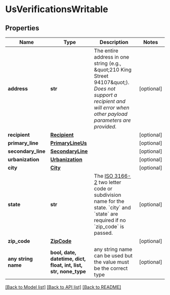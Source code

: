 # UsVerificationsWritable


## Properties
Name | Type | Description | Notes
------------ | ------------- | ------------- | -------------
**address** | **str** | The entire address in one string (e.g., \&quot;210 King Street 94107\&quot;). _Does not support a recipient and will error when other payload parameters are provided._  | [optional] 
**recipient** | [**Recipient**](Recipient.md) |  | [optional] 
**primary_line** | [**PrimaryLineUs**](PrimaryLineUs.md) |  | [optional] 
**secondary_line** | [**SecondaryLine**](SecondaryLine.md) |  | [optional] 
**urbanization** | [**Urbanization**](Urbanization.md) |  | [optional] 
**city** | [**City**](City.md) |  | [optional] 
**state** | **str** | The [ISO 3166-2](https://en.wikipedia.org/wiki/ISO_3166-2:US) two letter code or subdivision name for the state. &#x60;city&#x60; and &#x60;state&#x60; are required if no &#x60;zip_code&#x60; is passed. | [optional] 
**zip_code** | [**ZipCode**](ZipCode.md) |  | [optional] 
**any string name** | **bool, date, datetime, dict, float, int, list, str, none_type** | any string name can be used but the value must be the correct type | [optional]

[[Back to Model list]](../README.md#documentation-for-models) [[Back to API list]](../README.md#documentation-for-api-endpoints) [[Back to README]](../README.md)


